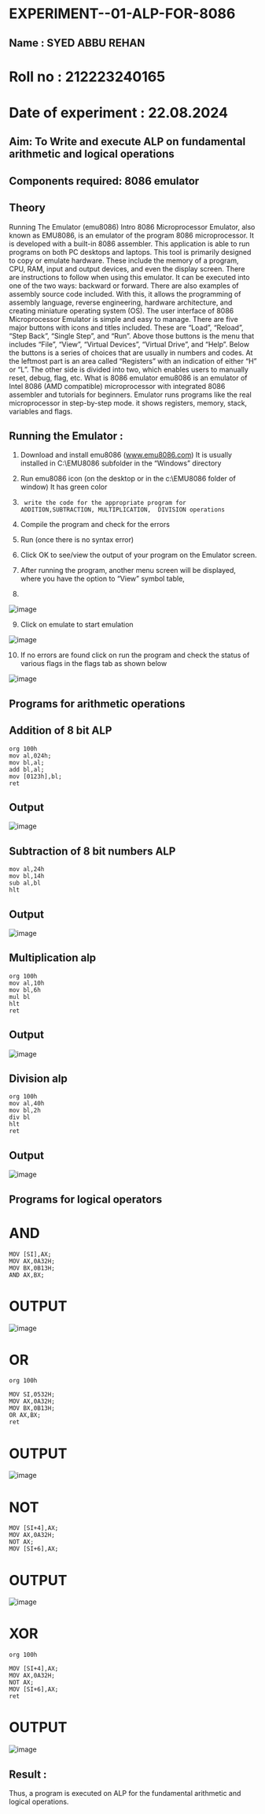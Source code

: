# EXPERIMENT--01-ALP-FOR-8086
## Name : SYED ABBU REHAN
# Roll no : 212223240165
# Date of experiment : 22.08.2024




## Aim: To Write and execute ALP on fundamental arithmetic and logical operations
## Components required: 8086  emulator 
## Theory 
Running The Emulator (emu8086) Intro 8086 Microprocessor Emulator, also known as EMU8086, is an emulator of the program 8086 microprocessor. It is developed with a built-in 8086 assembler. This application is able to run programs on both PC desktops and laptops. This tool is primarily designed to copy or emulate hardware. These include the memory of a program, CPU, RAM, input and output devices, and even the display screen. There are instructions to follow when using this emulator. It can be executed into one of the two ways: backward or forward. There are also examples of assembly source code included. With this, it allows the programming of assembly language, reverse engineering, hardware architecture, and creating miniature operating system (OS). The user interface of 8086 Microprocessor Emulator is simple and easy to manage. There are five major buttons with icons and titles included. These are “Load”, “Reload”, “Step Back”, “Single Step”, and “Run”. Above those buttons is the menu that includes “File”, “View”, “Virtual Devices”, “Virtual Drive”, and “Help”. Below the buttons is a series of choices that are usually in numbers and codes. At the leftmost part is an area called “Registers” with an indication of either “H” or “L”. The other side is divided into two, which enables users to manually reset, debug, flag, etc. What is 8086 emulator emu8086 is an emulator of Intel 8086 (AMD compatible) microprocessor with integrated 8086 assembler and tutorials for beginners. Emulator runs programs like the real microprocessor in step-by-step mode. it shows registers, memory, stack, variables and flags.


 ## Running the Emulator :
1.	Download and install emu8086 (www.emu8086.com) It is usually installed in C:\EMU8086 subfolder in the “Windows” directory
2.	  Run  emu8086 icon (on the desktop or in the c:\EMU8086 folder of window) It has green color 
 
 
3.		write the code for the appropriate program for ADDITION,SUBTRACTION, MULTIPLICATION,  DIVISION operations 

4.	 Compile the program and check for the errors 
5.	Run (once there is no syntax error) 

6.	Click OK to see/view the output of your program on the Emulator screen. 


7.	After running the program, another menu screen will be displayed, where you have the option to “View” symbol table,
8.	 


![image](https://user-images.githubusercontent.com/36288975/189273263-d65baae9-4b8f-4723-afb3-c0ffa4052b04.png)











9.	Click on emulate to start emulation 








![image](https://user-images.githubusercontent.com/36288975/189273273-9bb36ec1-e2e8-4892-8d35-37707332bfdc.png)








10.	If no errors are found click on run the program and check the status of various flags in the flags tab as shown below 






![image](https://user-images.githubusercontent.com/36288975/189273277-113a2a33-4a40-4ff8-95a5-ecd3a1f504fe.png)







## Programs for arithmetic  operations

## Addition  of 8 bit ALP 
```
org 100h
mov al,024h;
mov bl,al;
add bl,al;
mov [0123h],bl;
ret
```

## Output  

![image](https://github.com/user-attachments/assets/234a956b-b293-4019-ae15-218875fed55b)

## Subtraction   of 8 bit numbers  ALP 
 ```
mov al,24h
mov bl,14h
sub al,bl
hlt

```
## Output  
![image](https://github.com/user-attachments/assets/0c03b397-2ce7-4c2b-a0cd-612ca6cb1ced)



## Multiplication alp 
```
org 100h
mov al,10h
mov bl,6h
mul bl
hlt
ret
```

 ## Output  

![image](https://github.com/user-attachments/assets/fac48f7f-c09b-489a-ab76-9f5fe7cb9fa7)



## Division alp 
```
org 100h
mov al,40h
mov bl,2h
div bl
hlt
ret
```
## Output  

![image](https://github.com/user-attachments/assets/30057fcd-2943-485e-8b99-22db2e11db01)



## Programs for logical operators

# AND
```
MOV [SI],AX;
MOV AX,0A32H;
MOV BX,0B13H;
AND AX,BX;
```

# OUTPUT
![image](https://github.com/user-attachments/assets/a2b669fe-730d-4cb8-bcac-4bf7c45ae236)


# OR
```
org 100h

MOV SI,0532H;
MOV AX,0A32H;
MOV BX,0B13H;
OR AX,BX;
ret
```

# OUTPUT
![image](https://github.com/user-attachments/assets/35309735-2f0e-4e12-8d8c-9498b55f7033)

# NOT
```
MOV [SI+4],AX;
MOV AX,0A32H;
NOT AX;
MOV [SI+6],AX;
```
# OUTPUT
![image](https://github.com/user-attachments/assets/21d619db-6e4a-49e9-9e00-a45dc9590868)

# XOR
```
org 100h

MOV [SI+4],AX;
MOV AX,0A32H;
NOT AX;
MOV [SI+6],AX;
ret
```
# OUTPUT
![image](https://github.com/user-attachments/assets/5bb3947a-d582-4cef-820f-4185214b8ef5)


## Result :
 Thus, a program is executed on ALP for the fundamental arithmetic and logical operations.
 
